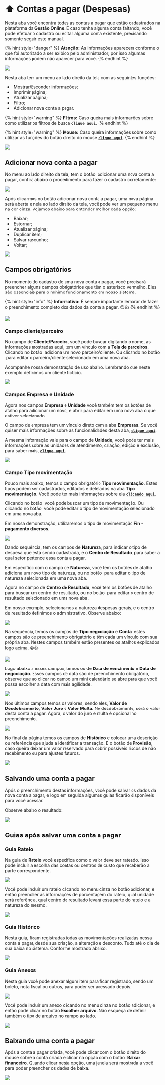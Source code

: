 # ⬆️ Contas a pagar (Despesas)

Nesta aba você encontra todas as  contas a pagar que estão cadastrados na plataforma da **Gestão Online**. E caso tenha alguma conta faltando, você pode efetuar o cadastro ou editar alguma conta existente, precisando somente seguir este manual.

{% hint style="danger" %}
**Atenção:** As informações aparecem conforme o que foi autorizado a ser exibido pelo administrador, por isso algumas informações podem não aparecer para você.
{% endhint %}

![](/erp-v2/assets/funcionalidades/financeiro/aba_contas_pagar.gif)

Nesta aba tem um menu ao lado direito da tela com as seguintes funções:

- <img src="/erp-v2/assets/icon_exibir.png" alt="" data-size="line"> Mostrar/Esconder informações;
- <img src="/erp-v2/assets/icon_imprimir.png" alt="" data-size="line"> Imprimir página;
- <img src="/erp-v2/assets/icon_atualizar.png" alt="" data-size="line"> Atualizar página;
- <img src="/erp-v2/assets/icon_filtro.png" alt="" data-size="line"> Filtro;
- <img src="/erp-v2/assets/icon_add.png" alt="" data-size="line"> Adicionar nova conta a pagar.

{% hint style="warning" %}
**Filtros:** Caso queira mais informações sobre como utilizar os filtros de busca [**`clique aqui`**](/erp-v2/primeiro_acesso/filtros.md).
{% endhint %}

{% hint style="warning" %}
**Mouse:** Caso queira informações sobre como utilizar as funções do botão direito do mouse [**`clique aqui`**](https://docs.gestao.plus/erp-v2/primeiro_acesso/atalhos_internos#menu-botao-direito-do-mouse).
{% endhint %}

![](/erp-v2/assets/funcionalidades/financeiro/aba_contas_pagar_menu.png)

## Adicionar nova conta a pagar

No menu ao lado direito da tela, tem o botão <img src="/erp-v2/assets/icon_add.png" alt="" data-size="line"> adicionar uma nova conta a pagar, confira abaixo o procedimento para fazer o cadastro corretamente:

![](/erp-v2/assets/funcionalidades/financeiro/aba_contas_pagar_add.png)

Após clicarmos no botão adicionar nova conta a pagar, uma nova página será aberta e nela ao lado direito da tela, você pode ver um pequeno menu na cor cinza. Vejamos abaixo para entender melhor cada opção:

- <img src="/erp-v2/assets/icon_add.png" alt="" data-size="line"> Baixar;
- <img src="/erp-v2/assets/icon_estornar.png" alt="" data-size="line"> Estornar;
- <img src="/erp-v2/assets/icon_atualizar.png" alt="" data-size="line"> Atualizar página;
- <img src="/erp-v2/assets/icon_duplicar.png" alt="" data-size="line"> Duplicar item;
- <img src="/erp-v2/assets/icon_salvar.png" alt="" data-size="line"> Salvar rascunho;
- <img src="/erp-v2/assets/icon_voltar.png" alt="" data-size="line"> Voltar;

![](/erp-v2/assets/funcionalidades/financeiro/aba_contas_pagar_add_menu.png)

## Campos obrigatórios

No momento do cadastro de uma nova conta a pagar, você precisará preencher alguns campos obrigatórios que têm o asterisco vermelho. Eles são essenciais para o mínimo funcionamento em nosso sistema.

{% hint style="info" %}
**Informativo:** É sempre importante lembrar de fazer o preenchimento completo dos dados da conta a pagar. 😉👍
{% endhint %}

![](/erp-v2/assets/funcionalidades/financeiro/aba_contas_pagar_add_conta.png)

### Campo cliente/parceiro

No campo de **Cliente/Parceiro**, você pode buscar digitando o nome, as informações mostradas aqui, tem um vínculo com a **Tela  de parceiros**. 
Clicando no botão <img src="/erp-v2/assets/funcionalidades/icon_adds.png" alt="" data-size="line"> adiciona um novo parceiro/cliente. Ou clicando no botão <img src="/erp-v2/assets/funcionalidades/icon_nova_aba.png" alt="" data-size="line"> para editar o parceiro/cliente selecionado em uma nova aba.

Acompanhe nossa demonstração de uso abaixo. Lembrando que neste exemplo definimos um cliente fictício.

![](/erp-v2/assets/funcionalidades/financeiro/aba_contas_pagar_add_conta_campo_cliente_parceiro.gif)

### Campos Empresa e Unidade

Agora nos campos **Empresa** e **Unidade** você também tem os botões de atalho para adicionar um novo, e abrir para editar em uma nova aba o que estiver selecionado.

O campo de empresa tem um vínculo direto com a aba **Empresas**. Se você quiser mais informações sobre as funcionalidades desta aba, [**`clique aqui`**](/erp-v2/funcionalidades/parametrizacoes/empresas.md).

A mesma informação vale para o campo de **Unidade**, você pode ter mais informações sobre as unidades de atendimento, criação, edição e exclusão, para saber mais, [**`clique aqui`**](/erp-v2/funcionalidades/parametrizacoes/empresas.md).

![](/erp-v2/assets/funcionalidades/financeiro/aba_contas_pagar_add_conta_campo_empresa_unidade.png)

### Campo Tipo movimentação

Pouco mais abaixo, temos o campo obrigatório **Tipo movimentação**. Estes tipos podem ser cadastrados, editados e deletados na aba **Tipo movimentação**. Você pode ter mais informações sobre ela [**`clicando aqui`**](/erp-v2/funcionalidades/parametrizacoes/tipo_movimentacao.md).

Clicando no botão <img src="/erp-v2/assets/icon_lupa.png" alt="" data-size="line"> você pode buscar um tipo de movimentação. Ou clicando no botão <img src="/erp-v2/assets/funcionalidades/icon_nova_aba.png" alt="" data-size="line"> você pode editar o tipo de movimentação selecionado em uma nova aba.

Em nossa demonstração, utilizaremos o tipo de movimentação **Fin - pagamento diversos**.

![](/erp-v2/assets/funcionalidades/financeiro/aba_contas_pagar_add_conta_campo_tipo_movimentacao.png)

Dando sequência, tem os campos de **Natureza**, para indicar o tipo de despesa que está sendo cadastrada, e o **Centro de Resultado**, para saber a qual setor pertence essa conta a pagar.

Em específico com o campo de **Natureza**, você tem os botões de atalho <img src="/erp-v2/assets/funcionalidades/icon_adds.png" alt="" data-size="line"> adiciona um novo tipo de natureza, ou no botão <img src="/erp-v2/assets/funcionalidades/icon_nova_aba.png" alt="" data-size="line"> para editar o tipo de natureza selecionada em uma nova aba.

Agora no campo de **Centro de Resultado**, você tem os botões de atalho <img src="/erp-v2/assets/icon_lupa.png" alt="" data-size="line"> para buscar um centro de resultado, ou no botão <img src="/erp-v2/assets/funcionalidades/icon_nova_aba.png" alt="" data-size="line"> para editar o centro de resultado selecionado em uma nova aba.

Em nosso exemplo, selecionamos a natureza despesas gerais, e o centro de resultado definimos o administrativo. Observe abaixo:

![](/erp-v2/assets/funcionalidades/financeiro/aba_contas_pagar_add_conta_campo_natureza_centro_resultado.png)

Na sequência, temos os campos de **Tipo negociação** e **Conta**, estes campos são de preenchimento obrigatório e têm cada um vínculo com sua própria aba. Nestes campos também estão presentes os atalhos explicados logo acima. 😁👍

![](/erp-v2/assets/funcionalidades/financeiro/aba_contas_pagar_add_conta_campo_tipo_negociacao_conta.gif)

Logo abaixo a esses campos, temos os de **Data de vencimento** e **Data de negociação**. Esses campos de data são de preenchimento obrigatório, observe que ao clicar no campo um mini calendário se abre para que você possa escolher a data com mais agilidade.

![](/erp-v2/assets/funcionalidades/financeiro/aba_contas_pagar_add_conta_campo_data_vencimento_negociacao.gif)

Nos últimos campos temos os valores, sendo eles, **Valor de Desdobramento**, **Valor Juro** e **Valor Multa**. No desdobramento, será o valor desta conta a pagar. Agora, o valor do juro e multa é opcional no preenchimento.

![](/erp-v2/assets/funcionalidades/financeiro/aba_contas_pagar_add_conta_campo_valores.png)

No final da página temos os campos de **Histórico** e colocar uma descrição ou referência que ajuda a identificar a transação. E o botão de **Provisão**, caso queira deixar um valor reservado para cobrir possíveis riscos de não recebimento ou para ajustes futuros.

![](/erp-v2/assets/funcionalidades/financeiro/aba_contas_pagar_add_conta_campo_historico_provisao.png)

## Salvando uma conta a pagar

Após o preenchimento destas informações, você pode salvar os dados da nova conta a pagar, e logo em seguida algumas guias ficarão disponíveis para você acessar.

Observe abaixo o resultado:

![](/erp-v2/assets/funcionalidades/financeiro/aba_contas_pagar_add_conta_salvar.gif)

## Guias após salvar uma conta a pagar

### Guia Rateio

Na guia de **Rateio** você especifica como o valor deve ser rateado. Isso pode incluir a escolha das contas ou centros de custo que receberão a parte correspondente.

![](/erp-v2/assets/funcionalidades/financeiro/aba_contas_pagar_add_conta_guia_rateio.png)

Você pode incluir um rateio clicando no menu cinza no botão <img src="/erp-v2/assets/icon_add.png" alt="" data-size="line">adicionar, e então preencher as informações de porcentagem do rateio, qual unidade será referência, qual centro de resultado levará essa parte do rateio e a natureza do mesmo.

![](/erp-v2/assets/funcionalidades/financeiro/aba_contas_pagar_add_conta_guia_rateio_add.png)

### Guia Histórico

Nesta guia, ficam registradas todas as movimentações realizadas nessa conta a pagar, desde sua criação, a alteração e desconto. Tudo até o dia de sua baixa no sistema. Conforme mostrado abaixo.

![](/erp-v2/assets/funcionalidades/financeiro/aba_contas_pagar_add_conta_guia_historico.png)

### Guia Anexos

Nesta guia você pode anexar algum item para ficar registrado, sendo um boleto, nota fiscal ou outros, para poder ser acessado depois.

![](/erp-v2/assets/funcionalidades/financeiro/aba_contas_pagar_add_conta_guia_anexos.png)

Você pode incluir um anexo clicando no menu cinza no botão <img src="/erp-v2/assets/icon_add.png" alt="" data-size="line">adicionar, e então pode clicar no botão **Escolher arquivo**. Não esqueça de definir também o tipo de arquivo no campo ao lado.

![](/erp-v2/assets/funcionalidades/financeiro/aba_contas_pagar_add_conta_guia_anexos_add.png)

## Baixando uma conta a pagar

Após a conta a pagar criada, você pode clicar com o botão direito do mouse sobre a conta criada e clicar na opção com o botão <img src="/erp-v2/assets/funcionalidades/icon_add_item_filho.png" alt="" data-size="line"> **Baixar financeiro**. Quando clicar nesta opção, uma janela será mostrada a você para poder preencher os dados de baixa.

![](/erp-v2/assets/funcionalidades/financeiro/aba_contas_pagar_baixando.gif)


